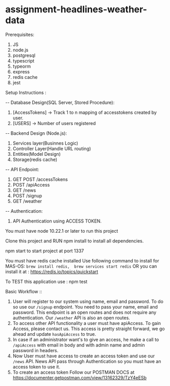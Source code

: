 # assignment-headlines-weather-data

Prerequisites:
1. JS
2. node.js
3. postgresql
4. typescript
5. typeorm
6. express
7. redis cache
8. jest
 

Setup Instructions : 

-- Database Design(SQL Server, Stored Procedure):
  1. [AccessTokens] -> Track 1 to n mapping of accesstokens created by user.
  2. [USERS] -> Number of users registered
  
-- Backend Design (Node.js):
  1. Services layer(Businnes Logic)
  2. Controller Layer(Handle URL routing)
  3. Entities(Model Design)
  4. Storage(redis cache)

-- API Endpoint:
  1. GET POST /accessTokens
  2. POST /apiAccess
  3. GET /news
  4. POST /signup
  5. GET /weather
  
-- Authentication:
  1. API Authentication using ACCESS TOKEN.
  
  
You must have node 10.22.1 or later to run this project

Clone this project and RUN npm install to install all dependencies.

npm start to start project at port 1337

You must have redis cache installed
Use following command to install for MAS-OS:
`
brew install redis, 
brew services start redis
 `
 OR 
 you can install it at : https://redis.io/topics/quickstart
 
To TEST this application use : npm test
 
Basic Workflow ::

1. User will register to our system using name, email and password. To do so use our `/signup` endpoint. You need to pass your name, email and password. This endpoint is an open routes and does not require any authentication. Our `/weather` API is also an open routes.
2. To access other API functionality a user must have apiAccess. To gain Access, please contact us. This access is pretty straight forward, we go ahead and update `hasApiAccess` to true.
3. In case if an administrator want's to give an access, he make a call to `/apiAccess` with email in body and with admin name and admin password in headers.
4. Now User must have access to create an access token and use our `/news` API. News API pass through Authentication so you must have an access token to use it.
5. To create an access token Follow our POSTMAN DOCS at https://documenter.getpostman.com/view/13162329/TzY4eESb




 
 
 
 
